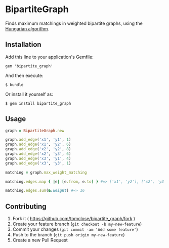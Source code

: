 # BipartiteGraph

Finds maximum matchings in weighted bipartite graphs, using the
[Hungarian algorithm](http://en.wikipedia.org/wiki/Hungarian_algorithm).


## Installation

Add this line to your application's Gemfile:

    gem 'bipartite_graph'

And then execute:

    $ bundle

Or install it yourself as:

    $ gem install bipartite_graph

## Usage

```ruby
graph = BipartiteGraph.new

graph.add_edge('x1', 'y1', 1)
graph.add_edge('x1', 'y2', 6)
graph.add_edge('x2', 'y2', 8)
graph.add_edge('x2', 'y3', 6)
graph.add_edge('x3', 'y1', 4)
graph.add_edge('x3', 'y3', 1)

matching = graph.max_weight_matching

matching.edges.map { |e| [e.from, e.to] } #=> ['x1', 'y2'], ['x2', 'y3'], ['x3', 'y1']

matching.edges.sum(&:weight) #=> 16

```

## Contributing

1. Fork it ( https://github.com/tomclose/bipartite_graph/fork )
2. Create your feature branch (`git checkout -b my-new-feature`)
3. Commit your changes (`git commit -am 'Add some feature'`)
4. Push to the branch (`git push origin my-new-feature`)
5. Create a new Pull Request
